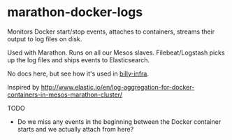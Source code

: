 # marathon-docker-logs

Monitors Docker start/stop events, attaches to containers, streams their output to log files on disk.

Used with Marathon. Runs on all our Mesos slaves. Filebeat/Logstash picks up the log files and ships events to Elasticsearch.

No docs here, but see how it's used in [billy-infra](https://github.com/billysbilling/billy-infra).

Inspired by http://www.elastic.io/en/log-aggregation-for-docker-containers-in-mesos-marathon-cluster/

TODO

- Do we miss any events in the beginning between the Docker container starts and we actually attach from here?
